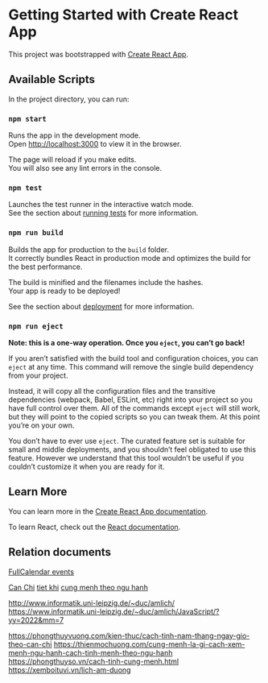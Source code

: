 # Getting Started with Create React App

This project was bootstrapped with [Create React App](https://github.com/facebook/create-react-app).

## Available Scripts

In the project directory, you can run:

### `npm start`

Runs the app in the development mode.\
Open [http://localhost:3000](http://localhost:3000) to view it in the browser.

The page will reload if you make edits.\
You will also see any lint errors in the console.

### `npm test`

Launches the test runner in the interactive watch mode.\
See the section about [running tests](https://facebook.github.io/create-react-app/docs/running-tests) for more information.

### `npm run build`

Builds the app for production to the `build` folder.\
It correctly bundles React in production mode and optimizes the build for the best performance.

The build is minified and the filenames include the hashes.\
Your app is ready to be deployed!

See the section about [deployment](https://facebook.github.io/create-react-app/docs/deployment) for more information.

### `npm run eject`

**Note: this is a one-way operation. Once you `eject`, you can’t go back!**

If you aren’t satisfied with the build tool and configuration choices, you can `eject` at any time. This command will remove the single build dependency from your project.

Instead, it will copy all the configuration files and the transitive dependencies (webpack, Babel, ESLint, etc) right into your project so you have full control over them. All of the commands except `eject` will still work, but they will point to the copied scripts so you can tweak them. At this point you’re on your own.

You don’t have to ever use `eject`. The curated feature set is suitable for small and middle deployments, and you shouldn’t feel obligated to use this feature. However we understand that this tool wouldn’t be useful if you couldn’t customize it when you are ready for it.

## Learn More

You can learn more in the [Create React App documentation](https://facebook.github.io/create-react-app/docs/getting-started).

To learn React, check out the [React documentation](https://reactjs.org/).


## Relation documents

[FullCalendar events](https://fullcalendar.io/docs/date-clicking-selecting)

[Can Chi](https://vi.wikipedia.org/wiki/Can_Chi)
[tiet khi](https://vi.wikipedia.org/wiki/Ti%E1%BA%BFt_kh%C3%AD)
[cung menh theo ngu hanh](https://phongthuyso.vn/cach-tinh-cung-menh.html)

http://www.informatik.uni-leipzig.de/~duc/amlich/
https://www.informatik.uni-leipzig.de/~duc/amlich/JavaScript/?yy=2022&mm=7

https://phongthuyvuong.com/kien-thuc/cach-tinh-nam-thang-ngay-gio-theo-can-chi
https://thienmochuong.com/cung-menh-la-gi-cach-xem-menh-ngu-hanh-cach-tinh-menh-theo-ngu-hanh
https://phongthuyso.vn/cach-tinh-cung-menh.html
https://xemboituvi.vn/lich-am-duong